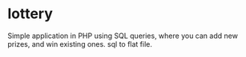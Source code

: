 # lottery
Simple application in PHP using SQL queries, where you can add new prizes, and win existing ones.
sql to flat file.
